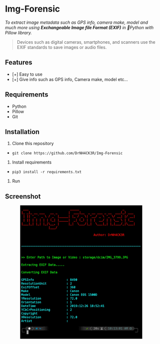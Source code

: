 # Img-Forensic
_To extract image metadata such as GPS info, camera make, model and much more using **Exchangeable Image file Format (EXIF)** in 🐍Python with Pillow library._

> Devices such as digital cameras, smartphones, and scanners use the EXIF standards to save images or audio files.

## Features
* [+] Easy to use
* [+] Give info such as GPS info, Camera make, model etc...

## Requirements
* Python
* Pillow
* Git

## Installation
1. Clone this repository
* `git clone https://github.com/DrNH4CK3R/Img-Forensic`
1. Install requirements
* `pip3 install -r requirements.txt`
1. Run

## Screenshot

<p align="center">
<img width = 80% src = "https://github.com/DrNH4CK3R/Img-Forensic/blob/main/banner.JPG">
</p>

